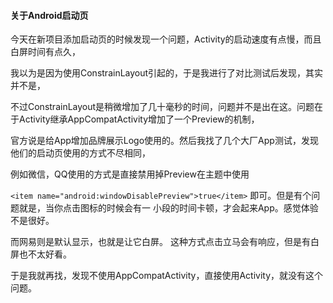 #### 关于Android启动页

今天在新项目添加启动页的时候发现一个问题，Activity的启动速度有点慢，而且白屏时间有点久，

我以为是因为使用ConstrainLayout引起的，于是我进行了对比测试后发现，其实并不是，

不过ConstrainLayout是稍微增加了几十毫秒的时间，问题并不是出在这。问题在于Activity继承AppCompatActivity增加了一个Preview的机制，

官方说是给App增加品牌展示Logo使用的。然后我找了几个大厂App测试，发现他们的启动页使用的方式不尽相同，

例如微信，QQ使用的方式是直接禁用掉Preview在主题中使用

`<item name="android:windowDisablePreview">true</item>` 即可。但是有个问题就是，当你点击图标的时候会有一
小段的时间卡顿，才会起来App。感觉体验不是很好。

而网易则是默认显示，也就是让它白屏。
这种方式点击立马会有响应，但是有白屏也不太好看。

于是我就再找，发现不使用AppCompatActivity，直接使用Activity，就没有这个问题。




